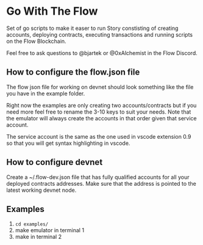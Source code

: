 # Go With The Flow

Set of go scripts to make it easer to run Story constisting of creating accounts, deploying contracts, executing transactions and running scripts on the Flow Blockchain.

Feel free to ask questions to @bjartek or @0xAlchemist in the Flow Discord.

## How to configure the flow.json file
The flow json file for working on devnet should look something like the file you have in the example folder. 

Right now the examples are only creating two accounts/contracts but if you need more feel free to rename the 3-10 keys to suit your needs. Note that the emulator will always create the accounts in that order given that service account. 

The service account is the same as the one used in vscode extension 0.9 so that you will get syntax highlighting in vscode.

## How to configure devnet
Create a ~/.flow-dev.json file that has fully qualified accounts for all your deployed contracts addresses. Make sure that the address is pointed to the latest working devnet node. 

## Examples

1. `cd examples/`
2. make emulator in terminal 1
3. make in terminal 2
